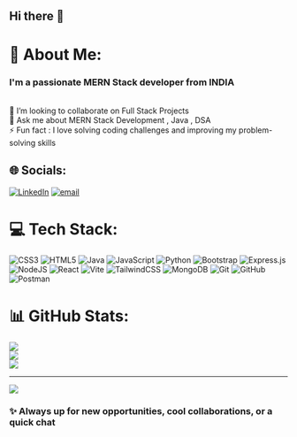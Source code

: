 ## Hi there 👋

# 💫 About Me:
<h3> I'm a passionate MERN Stack developer from INDIA</h3>
<br>🤝 I’m looking to collaborate on Full Stack Projects<br>💬 Ask me about MERN Stack Development , Java , DSA<br>⚡ Fun fact : I love solving coding challenges and improving my problem-solving skills<br>


## 🌐 Socials:
[![LinkedIn](https://img.shields.io/badge/LinkedIn-%230077B5.svg?logo=linkedin&logoColor=white)](https://linkedin.com/in/simranjeetkaur67) [![email](https://img.shields.io/badge/Email-D14836?logo=gmail&logoColor=white)](mailto:simrandhiiman04@gmail.com) 

# 💻 Tech Stack:
![CSS3](https://img.shields.io/badge/css3-%231572B6.svg?style=for-the-badge&logo=css3&logoColor=white) ![HTML5](https://img.shields.io/badge/html5-%23E34F26.svg?style=for-the-badge&logo=html5&logoColor=white) ![Java](https://img.shields.io/badge/java-%23ED8B00.svg?style=for-the-badge&logo=openjdk&logoColor=white) ![JavaScript](https://img.shields.io/badge/javascript-%23323330.svg?style=for-the-badge&logo=javascript&logoColor=%23F7DF1E) ![Python](https://img.shields.io/badge/python-3670A0?style=for-the-badge&logo=python&logoColor=ffdd54) ![Bootstrap](https://img.shields.io/badge/bootstrap-%238511FA.svg?style=for-the-badge&logo=bootstrap&logoColor=white) ![Express.js](https://img.shields.io/badge/express.js-%23404d59.svg?style=for-the-badge&logo=express&logoColor=%2361DAFB) ![NodeJS](https://img.shields.io/badge/node.js-6DA55F?style=for-the-badge&logo=node.js&logoColor=white) ![React](https://img.shields.io/badge/react-%2320232a.svg?style=for-the-badge&logo=react&logoColor=%2361DAFB) ![Vite](https://img.shields.io/badge/vite-%23646CFF.svg?style=for-the-badge&logo=vite&logoColor=white) ![TailwindCSS](https://img.shields.io/badge/tailwindcss-%2338B2AC.svg?style=for-the-badge&logo=tailwind-css&logoColor=white) ![MongoDB](https://img.shields.io/badge/MongoDB-%234ea94b.svg?style=for-the-badge&logo=mongodb&logoColor=white) ![Git](https://img.shields.io/badge/git-%23F05033.svg?style=for-the-badge&logo=git&logoColor=white) ![GitHub](https://img.shields.io/badge/github-%23121011.svg?style=for-the-badge&logo=github&logoColor=white) ![Postman](https://img.shields.io/badge/Postman-FF6C37?style=for-the-badge&logo=postman&logoColor=white)
# 📊 GitHub Stats:
![](https://github-readme-stats.vercel.app/api?username=simran-dhiman01&theme=dark&hide_border=false&include_all_commits=false&count_private=false)<br/>
![](https://nirzak-streak-stats.vercel.app/?user=simran-dhiman01&theme=dark&hide_border=false)<br/>
![](https://github-readme-stats.vercel.app/api/top-langs/?username=simran-dhiman01&theme=dark&hide_border=false&include_all_commits=false&count_private=false&layout=compact)



---
[![](https://visitcount.itsvg.in/api?id=simran-dhiman01&icon=0&color=0)](https://visitcount.itsvg.in)

<!-- Proudly created with GPRM ( https://gprm.itsvg.in ) -->

<h3>✨ Always up for new opportunities, cool collaborations, or a quick chat</h3>
